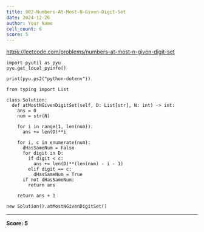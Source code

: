 ```yaml
---
title: 902-Numbers-At-Most-N-Given-Digit-Set
date: 2024-12-26
author: Your Name
cell_count: 6
score: 5
---
```


https://leetcode.com/problems/numbers-at-most-n-given-digit-set


```
import pyutil as pyu
pyu.get_local_pyinfo()
```


```
print(pyu.ps2("python-dotenv"))
```


```
from typing import List
```


```
class Solution:
  def atMostNGivenDigitSet(self, D: List[str], N: int) -> int:
    ans = 0
    num = str(N)

    for i in range(1, len(num)):
      ans += len(D)**i

    for i, c in enumerate(num):
      dHasSameNum = False
      for digit in D:
        if digit < c:
          ans += len(D)**(len(num) - i - 1)
        elif digit == c:
          dHasSameNum = True
      if not dHasSameNum:
        return ans

    return ans + 1
```


```
new Solution().atMostNGivenDigitSet()
```


---
**Score: 5**